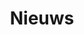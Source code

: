 ---
title: "Nieuws"
meta_title: ""
description: ""
identifier: Nieuws
name: Nieuws
menus: 
  main:
    weight: 2
draft: false
_build:
  render: ""
---
